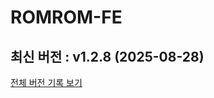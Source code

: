 # ROMROM-FE

<!-- 수정하지마세요 자동으로 동기화 됩니다 -->
## 최신 버전 : v1.2.8 (2025-08-28)

[전체 버전 기록 보기](CHANGELOG.md)

